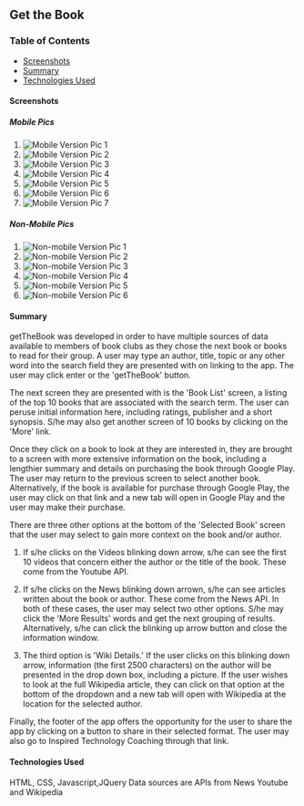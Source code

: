 ## Get the Book

### Table of Contents

 -  [Screenshots](#screenshots)
 -  [Summary](#Summary)
 -  [Technologies Used](#technologies-used)

#### Screenshots

#####  Mobile Pics
1.  ![Mobile Version Pic 1](images/m1.jpg "Mobile Pic 1")
2.  ![Mobile Version Pic 2](images/m2.jpg "Mobile Pic 2")
3.  ![Mobile Version Pic 3](images/m3.jpg "Mobile Pic 3")
4.  ![Mobile Version Pic 4](images/m4.jpg "Mobile Pic 4")
5.  ![Mobile Version Pic 5](images/m5.jpg "Mobile Pic 5")
6.  ![Mobile Version Pic 6](images/m6.jpg "Mobile Pic 6")
7.  ![Mobile Version Pic 7](images/m7.jpg "Mobile Pic 7")

##### Non-Mobile Pics
1.  ![Non-mobile Version Pic 1](images/nm1.jpg "Non-Mobile Pic 1")
2.  ![Non-mobile Version Pic 2](images/nm2.jpg "Non-Mobile Pic 1")
3.  ![Non-mobile Version Pic 3](images/nm3.jpg "Non-Mobile Pic 1")
4.  ![Non-mobile Version Pic 4](images/nm4.jpg "Non-Mobile Pic 1")
5.  ![Non-mobile Version Pic 5](images/nm5.jpg "Non-Mobile Pic 1")
6.  ![Non-mobile Version Pic 6](images/nm6.jpg "Non-Mobile Pic 1")



#### Summary

getTheBook was developed in order to have multiple sources of data available to members of book clubs as they chose the next book or books to read for their group.  A user may type an author, title, topic or any other word into the search field they are presented with on linking to the app.  The user may click enter or the 'getTheBook' button.  

The next screen they are presented with is the 'Book List' screen, a listing of the top 10 books that are associated with the search term.  The user can peruse initial information here, including ratings, publisher and a short synopsis.  S/he may also get another screen of 10 books by clicking on the 'More' link.  

Once they click on a book to look at they are interested in, they are brought to a screen with more extensive information on the book, including a lengthier summary and details on purchasing the book through Google Play.  The user may return to the previous screen to select another book.  Alternatively, if the book is available for purchase through Google Play, the user may click on that link and a new tab will open in Google Play and the user may make their purchase.

There are three other options at the bottom of the 'Selected Book' screen that the user may select to gain more context on the book and/or author.  

1. If s/he clicks on the Videos blinking down arrow, s/he can see the first 10 videos that concern either the author or the title of the book.  These come from the Youtube API.  

2. If s/he clicks on the News blinking down arrown, s/he can see articles written about the book or author.  These come from the News API.  In both of these cases, the user may select two other options.  S/he may click the 'More Results' words and get the next grouping of results.  Alternatively, s/he can click the blinking up arrow button and close the information window.  

3.  The third option is 'Wiki Details.'  If the user clicks on this blinking down arrow, information (the first 2500 characters) on the author will be presented in the drop down box, including a picture.  If the user wishes to look at the full Wikipedia article, they can click on that option at the bottom of the dropdown and a new tab will open with Wikipedia at the location for the selected author.

Finally, the footer of the app offers the opportunity for the user to share the app by clicking on a button to share in their selected format.  The user may also go to Inspired Technology Coaching through that link.



#### Technologies Used
HTML, CSS, Javascript,JQuery
Data sources are APIs from News Youtube and Wikipedia
